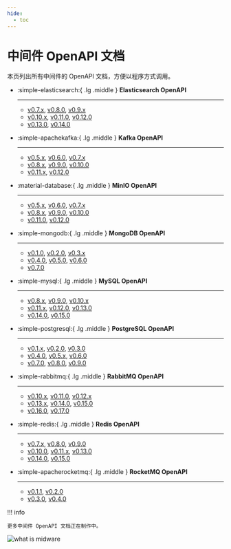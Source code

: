 ```yaml
---
hide:
  - toc
---
```


# 中间件 OpenAPI 文档

本页列出所有中间件的 OpenAPI 文档，方便以程序方式调用。

<div class="grid cards" markdown>

-   :simple-elasticsearch:{ .lg .middle } __Elasticsearch OpenAPI__

    ---

    - [v0.7.x](mcamel/elasticsearch/elasticsearch-v0.7.0.md), [v0.8.0](mcamel/elasticsearch/elasticsearch-v0.8.0.md), [v0.9.x](mcamel/elasticsearch/elasticsearch-v0.9.0.md)
    - [v0.10.x](mcamel/elasticsearch/elasticsearch-v0.10.0.md), [v0.11.0](mcamel/elasticsearch/elasticsearch-v0.11.0.md), [v0.12.0](mcamel/elasticsearch/elasticsearch-v0.12.0.md)
    - [v0.13.0](mcamel/elasticsearch/elasticsearch-v0.13.0.md), [v0.14.0](mcamel/elasticsearch/elasticsearch-v0.14.0.md)

-   :simple-apachekafka:{ .lg .middle } __Kafka OpenAPI__

    ---

    - [v0.5.x](mcamel/kafka/kafka-v0.5.0.md), [v0.6.0](mcamel/kafka/kafka-v0.6.0.md), [v0.7.x](mcamel/kafka/kafka-v0.7.0.md)
    - [v0.8.x](mcamel/kafka/kafka-v0.8.0.md), [v0.9.0](mcamel/kafka/kafka-v0.9.0.md), [v0.10.0](mcamel/kafka/kafka-v0.10.0.md)
    - [v0.11.x](mcamel/kafka/kafka-v0.11.0.md), [v0.12.0](mcamel/kafka/kafka-v0.12.0.md)

-   :material-database:{ .lg .middle } __MinIO OpenAPI__

    ---

    - [v0.5.x](mcamel/minio/minio-v0.5.0.md), [v0.6.0](mcamel/minio/minio-v0.6.0.md), [v0.7.x](mcamel/minio/minio-v0.7.0.md)
    - [v0.8.x](mcamel/minio/minio-v0.8.0.md), [v0.9.0](mcamel/minio/minio-v0.9.0.md), [v0.10.0](mcamel/minio/minio-v0.10.0.md)
    - [v0.11.0](mcamel/minio/minio-v0.11.0.md), [v0.12.0](mcamel/minio/minio-v0.12.0.md)

-   :simple-mongodb:{ .lg .middle } __MongoDB OpenAPI__

    ---

    - [v0.1.0](mcamel/mongodb/mongodb-v0.1.0.md), [v0.2.0](mcamel/mongodb/mongodb-v0.2.0.md), [v0.3.x](mcamel/mongodb/mongodb-v0.3.0.md)
    - [v0.4.0](mcamel/mongodb/mongodb-v0.4.0.md), [v0.5.0](mcamel/mongodb/mongodb-v0.5.0.md), [v0.6.0](mcamel/mongodb/mongodb-v0.6.0.md)
    - [v0.7.0](mcamel/mongodb/mongodb-v0.7.0.md)

-   :simple-mysql:{ .lg .middle } __MySQL OpenAPI__

    ---

    - [v0.8.x](mcamel/mysql/mysql-v0.8.0.md), [v0.9.0](mcamel/mysql/mysql-v0.9.0.md), [v0.10.x](mcamel/mysql/mysql-v0.10.0.md)
    - [v0.11.x](mcamel/mysql/mysql-v0.11.0.md), [v0.12.0](mcamel/mysql/mysql-v0.12.0.md), [v0.13.0](mcamel/mysql/mysql-v0.13.0.md)
    - [v0.14.0](mcamel/mysql/mysql-v0.14.0.md), [v0.15.0](mcamel/mysql/mysql-v0.15.0.md)

-   :simple-postgresql:{ .lg .middle } __PostgreSQL OpenAPI__

    ---

    - [v0.1.x](mcamel/postgresql/postgresql-v0.1.0.md), [v0.2.0](mcamel/postgresql/postgresql-v0.2.0.md), [v0.3.0](mcamel/postgresql/postgresql-v0.3.0.md)
    - [v0.4.0](mcamel/postgresql/postgresql-v0.4.0.md), [v0.5.x](mcamel/postgresql/postgresql-v0.5.0.md), [v0.6.0](mcamel/postgresql/postgresql-v0.6.0.md)
    - [v0.7.0](mcamel/postgresql/postgresql-v0.7.0.md), [v0.8.0](mcamel/postgresql/postgresql-v0.8.0.md), [v0.9.0](mcamel/postgresql/postgresql-v0.9.0.md)

-   :simple-rabbitmq:{ .lg .middle } __RabbitMQ OpenAPI__

    ---

    - [v0.10.x](mcamel/rabbitmq/rabbitmq-v0.10.0.md), [v0.11.0](mcamel/rabbitmq/rabbitmq-v0.11.0.md), [v0.12.x](mcamel/rabbitmq/rabbitmq-v0.12.0.md)
    - [v0.13.x](mcamel/rabbitmq/rabbitmq-v0.13.0.md), [v0.14.0](mcamel/rabbitmq/rabbitmq-v0.14.0.md), [v0.15.0](mcamel/rabbitmq/rabbitmq-v0.15.0.md)
    - [v0.16.0](mcamel/rabbitmq/rabbitmq-v0.16.0.md), [v0.17.0](mcamel/rabbitmq/rabbitmq-v0.17.0.md)

-   :simple-redis:{ .lg .middle } __Redis OpenAPI__

    ---

    - [v0.7.x](mcamel/redis/redis-v0.7.0.md), [v0.8.0](mcamel/redis/redis-v0.8.0.md), [v0.9.0](mcamel/redis/redis-v0.9.0.md)
    - [v0.10.0](mcamel/redis/redis-v0.10.0.md), [v0.11.x](mcamel/redis/redis-v0.11.0.md), [v0.13.0](mcamel/redis/redis-v0.13.0.md)
    - [v0.14.0](mcamel/redis/redis-v0.14.0.md), [v0.15.0](mcamel/redis/redis-v0.15.0.md)

-   :simple-apacherocketmq:{ .lg .middle } __RocketMQ OpenAPI__

    ---

    - [v0.1.1](mcamel/rocketmq/rocketmq-v0.1.1.md), [v0.2.0](mcamel/rocketmq/rocketmq-v0.2.0.md)
    - [v0.3.0](mcamel/rocketmq/rocketmq-v0.3.0.md), [v0.4.0](mcamel/rocketmq/rocketmq-v0.4.0.md)

</div>

!!! info

    更多中间件 OpenAPI 文档正在制作中。

![what is midware](https://docs.daocloud.io/daocloud-docs-images/docs/openapi/images/middleware02.jpeg)
